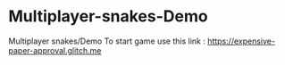 # Multiplayer-snakes-Demo
Multiplayer snakes/Demo
To start game use this link : https://expensive-paper-approval.glitch.me
